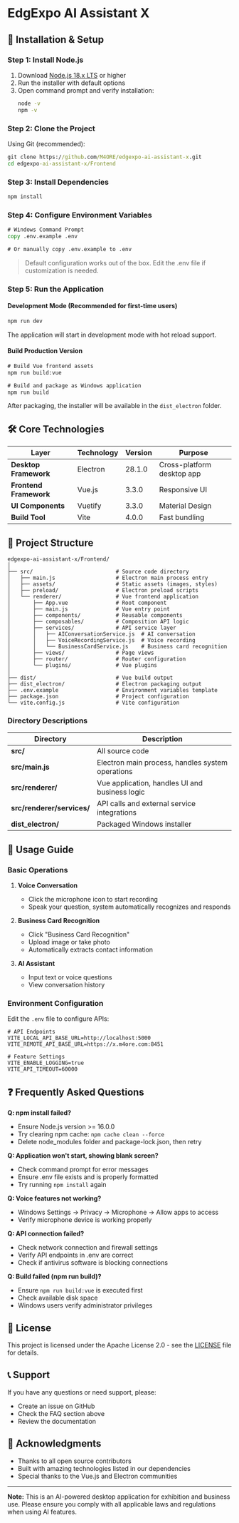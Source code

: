 # EdgExpo AI Assistant X

## 🚀 Installation & Setup

### Step 1: Install Node.js
1. Download [Node.js 18.x LTS](https://nodejs.org/) or higher
2. Run the installer with default options
3. Open command prompt and verify installation:
   ```cmd
   node -v
   npm -v
   ```

### Step 2: Clone the Project
Using Git (recommended):
```cmd
git clone https://github.com/M4ORE/edgexpo-ai-assistant-x.git
cd edgexpo-ai-assistant-x/Frontend
```

### Step 3: Install Dependencies
```cmd
npm install
```

### Step 4: Configure Environment Variables
```cmd
# Windows Command Prompt
copy .env.example .env

# Or manually copy .env.example to .env
```
> Default configuration works out of the box. Edit the .env file if customization is needed.

### Step 5: Run the Application

#### Development Mode (Recommended for first-time users)
```cmd
npm run dev
```
The application will start in development mode with hot reload support.

#### Build Production Version
```cmd
# Build Vue frontend assets
npm run build:vue

# Build and package as Windows application
npm run build
```
After packaging, the installer will be available in the `dist_electron` folder.

## 🛠️ Core Technologies

| Layer | Technology | Version | Purpose |
|-------|------------|---------|---------|
| **Desktop Framework** | Electron | 28.1.0 | Cross-platform desktop app |
| **Frontend Framework** | Vue.js | 3.3.0 | Responsive UI |
| **UI Components** | Vuetify | 3.3.0 | Material Design |
| **Build Tool** | Vite | 4.0.0 | Fast bundling |

## 📂 Project Structure

```
edgexpo-ai-assistant-x/Frontend/
│
├── src/                          # Source code directory
│   ├── main.js                   # Electron main process entry
│   ├── assets/                   # Static assets (images, styles)
│   ├── preload/                  # Electron preload scripts
│   └── renderer/                 # Vue frontend application
│       ├── App.vue               # Root component
│       ├── main.js               # Vue entry point
│       ├── components/           # Reusable components
│       ├── composables/          # Composition API logic
│       ├── services/             # API service layer
│       │   ├── AIConversationService.js  # AI conversation
│       │   ├── VoiceRecordingService.js  # Voice recording
│       │   └── BusinessCardService.js    # Business card recognition
│       ├── views/                # Page views
│       ├── router/               # Router configuration
│       └── plugins/              # Vue plugins
│
├── dist/                         # Vue build output
├── dist_electron/                # Electron packaging output
├── .env.example                  # Environment variables template
├── package.json                  # Project configuration
└── vite.config.js                # Vite configuration
```

### Directory Descriptions

| Directory | Description |
|-----------|-------------|
| **src/** | All source code |
| **src/main.js** | Electron main process, handles system operations |
| **src/renderer/** | Vue application, handles UI and business logic |
| **src/renderer/services/** | API calls and external service integrations |
| **dist_electron/** | Packaged Windows installer |

## 📖 Usage Guide

### Basic Operations

1. **Voice Conversation**
   - Click the microphone icon to start recording
   - Speak your question, system automatically recognizes and responds

2. **Business Card Recognition**
   - Click "Business Card Recognition"
   - Upload image or take photo
   - Automatically extracts contact information

3. **AI Assistant**
   - Input text or voice questions
   - View conversation history

### Environment Configuration

Edit the `.env` file to configure APIs:

```env
# API Endpoints
VITE_LOCAL_API_BASE_URL=http://localhost:5000
VITE_REMOTE_API_BASE_URL=https://x.m4ore.com:8451

# Feature Settings
VITE_ENABLE_LOGGING=true
VITE_API_TIMEOUT=60000
```

## ❓ Frequently Asked Questions

**Q: npm install failed?**
- Ensure Node.js version >= 16.0.0
- Try clearing npm cache: `npm cache clean --force`
- Delete node_modules folder and package-lock.json, then retry

**Q: Application won't start, showing blank screen?**
- Check command prompt for error messages
- Ensure .env file exists and is properly formatted
- Try running `npm install` again

**Q: Voice features not working?**
- Windows Settings → Privacy → Microphone → Allow apps to access
- Verify microphone device is working properly

**Q: API connection failed?**
- Check network connection and firewall settings
- Verify API endpoints in .env are correct
- Check if antivirus software is blocking connections

**Q: Build failed (npm run build)?**
- Ensure `npm run build:vue` is executed first
- Check available disk space
- Windows users verify administrator privileges

## 📄 License

This project is licensed under the Apache License 2.0 - see the [LICENSE](LICENSE) file for details.

## 📞 Support

If you have any questions or need support, please:
- Create an issue on GitHub
- Check the FAQ section above
- Review the documentation

## 🙏 Acknowledgments

- Thanks to all open source contributors
- Built with amazing technologies listed in our dependencies
- Special thanks to the Vue.js and Electron communities

---

**Note:** This is an AI-powered desktop application for exhibition and business use. Please ensure you comply with all applicable laws and regulations when using AI features.